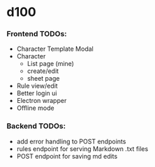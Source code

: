 # d100

### Frontend TODOs:
* Character Template Modal
* Character
    * List page (mine)
    * create/edit
    * sheet page
* Rule view/edit
* Better login ui
* Electron wrapper
* Offline mode

### Backend TODOs:
* add error handling to POST endpoints
* rules endpoint for serving Markdown .txt files
* POST endpoint for saving md edits
